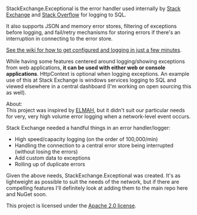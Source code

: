 StackExchange.Exceptional is the error handler used internally by [Stack Exchange](http://stackexchange.com) and [Stack Overflow](http://stackoverflow.com) for logging to SQL.

It also supports JSON and memory error stores, filtering of exceptions before logging, and fail/retry mechanisms for storing errors if there's an interruption in connecting to the error store.

[See the wiki for how to get configured and logging in just a few minutes](https://github.com/NickCraver/StackExchange.Exceptional/wiki).

While having some features centered around logging/showing exceptions from web applications, **it can be used with either web or console applications**. HttpContext is optional when logging exceptions. 
An example use of this at Stack Exchange is windows services logging to SQL and viewed elsewhere in a central dashboard (I'm working on open sourcing this as well).

About:  
This project was inspired by [ELMAH](http://code.google.com/p/elmah/), but it didn't suit our particular needs for very, very high volume error logging when a network-level event occurs.

Stack Exchange needed a handful things in an error handler/logger:

 - High speed/capacity logging (on the order of 100,000/min)
 - Handling the connection to a central error store being interrupted (without losing the errors)
 - Add custom data to exceptions
 - Rolling up of duplicate errors

Given the above needs, StackExchange.Exceptional was created.  It's as lightweight as possible to suit the needs of the network, but if there are compelling features I'll definitely look at adding them to the main repo here and NuGet soon.

This project is licensed under the [Apache 2.0 license](http://www.apache.org/licenses/LICENSE-2.0).